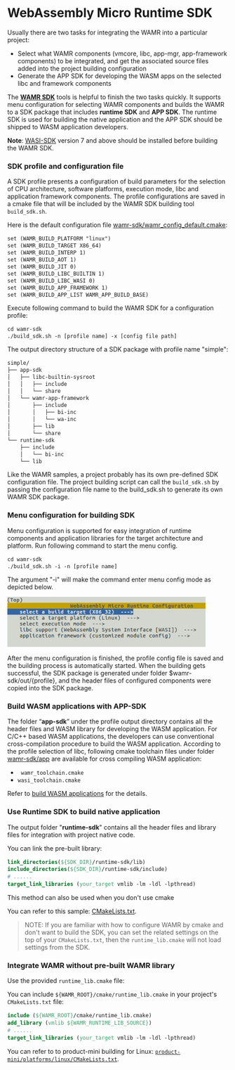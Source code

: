 # WebAssembly Micro Runtime SDK 

Usually there are two tasks for integrating the WAMR into a particular project:

- Select what WAMR components (vmcore, libc, app-mgr, app-framework components) to be integrated, and get the associated source files added into the project building configuration
- Generate the APP SDK for developing the WASM apps on the selected libc and framework components

The **[WAMR SDK](./wamr-sdk)** tools is helpful to finish the two tasks quickly. It supports menu configuration for selecting WAMR components and builds the WAMR to a SDK package that includes **runtime SDK** and **APP SDK**. The runtime SDK is used for building the native application and the APP SDK should be shipped to WASM application developers.


**Note**: [WASI-SDK](https://github.com/CraneStation/wasi-sdk/releases) version 7 and above should be installed before building the WAMR SDK. 



### SDK profile and configuration file

A SDK profile presents a configuration of build parameters for the selection of CPU architecture, software platforms, execution mode, libc and application framework components. The profile configurations are saved in a cmake file that will be included by the WAMR SDK building tool `build_sdk.sh`.

Here is the default configuration file [wamr-sdk/wamr_config_default.cmake](./wamr_config_default.cmake):

```
set (WAMR_BUILD_PLATFORM "linux")
set (WAMR_BUILD_TARGET X86_64)
set (WAMR_BUILD_INTERP 1)
set (WAMR_BUILD_AOT 1)
set (WAMR_BUILD_JIT 0)
set (WAMR_BUILD_LIBC_BUILTIN 1)
set (WAMR_BUILD_LIBC_WASI 0)
set (WAMR_BUILD_APP_FRAMEWORK 1)
set (WAMR_BUILD_APP_LIST WAMR_APP_BUILD_BASE)
```



Execute following command to build the WAMR SDK for a configuration profile:

```
cd wamr-sdk
./build_sdk.sh -n [profile name] -x [config file path]
```

The output directory structure of a SDK package with profile name "simple":

```
simple/
├── app-sdk
│   ├── libc-builtin-sysroot
│   │   ├── include
│   │   └── share
│   └── wamr-app-framework
│       ├── include
│       │   ├── bi-inc
│       │   └── wa-inc
│       ├── lib
│       └── share
└── runtime-sdk
    ├── include
    │   └── bi-inc
    └── lib
```



Like the WAMR samples, a project probably has its own pre-defined SDK configuration file.  The project building script can call the `build_sdk.sh` by passing the configuration file name to the build_sdk.sh to generate its own WAMR SDK package.



### Menu configuration for building SDK

Menu configuration is supported for easy integration of runtime components and application libraries for  the target architecture and platform. Run following command to start the menu config.

```
cd wamr-sdk
./build_sdk.sh -i -n [profile name]
```

  The argument "-i" will make the command enter menu config mode as depicted below.

<img src="../doc/pics/wamr_menu_config.png" alt="wamr build menu configuration" style="zoom:80%;" />

After the menu configuration is finished, the profile config file is saved and the building process is automatically started. When the building gets successful, the SDK package is generated under folder $wamr-sdk/out/{profile}, and the header files of configured components were copied into the SDK package.



### Build WASM applications with APP-SDK

The folder “**app-sdk**” under the profile output directory contains all the header files and WASM library for developing the WASM application. For C/C++ based WASM applications, the developers can use conventional cross-compilation procedure to build the WASM application.  According to the profile selection of libc, following cmake toolchain files under folder [wamr-sdk/app](./app) are available for cross compiling WASM application:

- ` wamr_toolchain.cmake` 
- `wasi_toolchain.cmake`



Refer to [build WASM applications](../deps/wasm-micro-runtime/doc/build_wasm_app.md) for the details.



### Use Runtime SDK to build native application

The output folder "**runtime-sdk**" contains all the header files and library files for integration with project native code. 

You can link the pre-built library:
``` cmake
link_directories(${SDK_DIR}/runtime-sdk/lib)
include_directories(${SDK_DIR}/runtime-sdk/include)
# ......
target_link_libraries (your_target vmlib -lm -ldl -lpthread)
```

This method can also be used when you don't use cmake

You can refer to this sample: [CMakeLists.txt](../samples/simple/CMakeLists.txt).

> NOTE: If you are familiar with how to configure WAMR by cmake and don't want to build the SDK, you can set the related settings on the top of your `CMakeLists.txt`, then the `runtime_lib.cmake` will not load settings from the SDK.



### Integrate WAMR without pre-built WAMR library

Use the provided `runtime_lib.cmake` file:

You can include `${WAMR_ROOT}/cmake/runtime_lib.cmake` in your project's `CMakeLists.txt` file:

``` cmake
include (${WAMR_ROOT}/cmake/runtime_lib.cmake)
add_library (vmlib ${WAMR_RUNTIME_LIB_SOURCE})
# ......
target_link_libraries (your_target vmlib -lm -ldl -lpthread)
```

You can refer to to product-mini building for Linux: [`product-mini/platforms/linux/CMakeLists.txt`](../deps/wasm-micro-runtime/product-mini/platforms/linux/CMakeLists.txt).

> 
